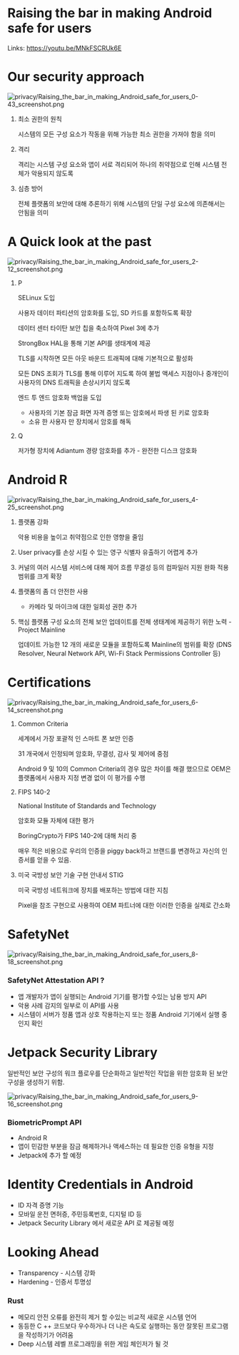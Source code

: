 # Raising the bar in making Android safe for users

Links: https://youtu.be/MNkFSCRUk6E

# Our security approach

![privacy/Raising_the_bar_in_making_Android_safe_for_users_0-43_screenshot.png](privacy/Raising_the_bar_in_making_Android_safe_for_users_0-43_screenshot.png)

1. 최소 권한의 원칙

    시스템의 모든 구성 요소가 작동을 위해 가능한 최소 권한을 가져야 함을 의미

2. 격리

    격리는 시스템 구성 요소와 앱이 서로 격리되어 하나의 취약점으로 인해 시스템 전체가 악용되지 않도록 

3. 심층 방어 

    전체 플랫폼의 보안에 대해 추론하기 위해 시스템의 단일 구성 요소에 의존해서는 안됨을 의미

# A Quick look at the past

![privacy/Raising_the_bar_in_making_Android_safe_for_users_2-12_screenshot.png](privacy/Raising_the_bar_in_making_Android_safe_for_users_2-12_screenshot.png)

1. P

    SELinux 도입

    사용자 데이터 파티션의 암호화를 도입, SD 카드를 포함하도록 확장

    데이터 센터 타이탄 보안 칩을 축소하여 Pixel 3에 추가

    StrongBox HAL을 통해 기본 API를 생태계에 제공

    TLS를 시작하면 모든 아웃 바운드 트래픽에 대해 기본적으로 활성화

    모든 DNS 조회가 TLS를 통해 이루어 지도록 하여 불법 액세스 지점이나 중개인이 사용자의 DNS 트래픽을 손상시키지 않도록

    엔드 투 엔드 암호화 백업을 도입

    - 사용자의 기본 잠금 화면 자격 증명 또는 암호에서 파생 된 키로 암호화
    - 소유 한 사용자 만 장치에서 암호를 해독
2. Q

    저가형 장치에 Adiantum 경량 암호화를 추가 - 완전한 디스크 암호화

# Android R

![privacy/Raising_the_bar_in_making_Android_safe_for_users_4-25_screenshot.png](privacy/Raising_the_bar_in_making_Android_safe_for_users_4-25_screenshot.png)

1. 플랫폼 강화 

    악용 비용을 높이고 취약점으로 인한 영향을 줄임

2. User privacy를 손상 시킬 수 있는 영구 식별자 유출하기 어렵게 추가 
3. 커널의 여러 시스템 서비스에 대해 제어 흐름 무결성 등의 컴파일러 지원 완화 적용 범위를 크게 확장
4. 플랫폼의 좀 더 안전한 사용 
    - 카메라 및 마이크에 대한 일회성 권한 추가
5. 핵심 플랫폼 구성 요소의 전체 보안 업데이트를 전체 생태계에 제공하기 위한 노력 - Project Mainline

    업데이트 가능한 12 개의 새로운 모듈을 포함하도록 Mainline의 범위를 확장  (DNS Resolver, Neural Network API, Wi-Fi Stack Permissions Controller 등)

# Certifications

![privacy/Raising_the_bar_in_making_Android_safe_for_users_6-14_screenshot.png](privacy/Raising_the_bar_in_making_Android_safe_for_users_6-14_screenshot.png)

1. Common Criteria

    세계에서 가장 포괄적 인 스마트 폰 보안 인증

    31 개국에서 인정되며 암호화, 무결성, 감사 및 제어에 중점

    Android 9 및 10의 Common Criteria의 경우 많은 차이를 해결 했으므로 OEM은 플랫폼에서 사용자 지정 변경 없이 이 평가를 수행 

2. FIPS 140-2

    National Institute of Standards and Technology

    암호화 모듈 자체에 대한 평가

    BoringCrypto가 FIPS 140-2에 대해 처리 중

    매우 적은 비용으로 우리의 인증을 piggy back하고 브랜드를 변경하고 자신의 인증서를 얻을 수 있음.

3. 미국 국방성 보안 기술 구현 안내서 STIG

    미국 국방성 네트워크에 장치를 배포하는 방법에 대한 지침

    Pixel을 참조 구현으로 사용하여 OEM 파트너에 대한 이러한 인증을 실제로 간소화

# SafetyNet

![privacy/Raising_the_bar_in_making_Android_safe_for_users_8-18_screenshot.png](privacy/Raising_the_bar_in_making_Android_safe_for_users_8-18_screenshot.png)

### SafetyNet Attestation API ?

- 앱 개발자가 앱이 실행되는 Android 기기를 평가할 수있는 남용 방지 API
- 악용 사례 감지의 일부로 이 API를 사용
- 시스템이 서버가 정품 앱과 상호 작용하는지 또는 정품 Android 기기에서 실행 중인지 확인

# Jetpack Security Library

일반적인 보안 구성의 워크 플로우를 단순화하고 일반적인 작업을 위한 암호화 된 보안 구성을 생성하기 위함.

![privacy/Raising_the_bar_in_making_Android_safe_for_users_9-16_screenshot.png](privacy/Raising_the_bar_in_making_Android_safe_for_users_9-16_screenshot.png)

### BiometricPrompt API

- Android R
- 앱이 민감한 부분을 잠금 해제하거나 액세스하는 데 필요한 인증 유형을 지정
- Jetpack에 추가 할 예정

# Identity Credentials in Android

- ID 자격 증명 기능
- 모바일 운전 면허증, 주민등록번호, 디지털 ID 등
- Jetpack Security Library 에서 새로운 API 로 제공될 예정

# Looking Ahead

- Transparency - 시스템 강화
- Hardening - 인증서 투명성

### Rust

- 메모리 안전 오류를 완전히 제거 할 수있는 비교적 새로운 시스템 언어
- 동등한 C ++ 코드보다 우수하거나 더 나은 속도로 실행하는 동안 잘못된 프로그램을 작성하기가 어려움
- Deep 시스템 레벨 프로그래밍을 위한 게임 체인저가 될 것
